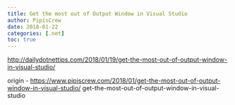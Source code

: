 ```yaml
---
title: Get the most out of Output Window in Visual Studio
author: PipisCrew
date: 2018-01-22
categories: [.net]
toc: true
---
```


http://dailydotnettips.com/2018/01/19/get-the-most-out-of-output-window-in-visual-studio/

origin - https://www.pipiscrew.com/2018/01/get-the-most-out-of-output-window-in-visual-studio/ get-the-most-out-of-output-window-in-visual-studio